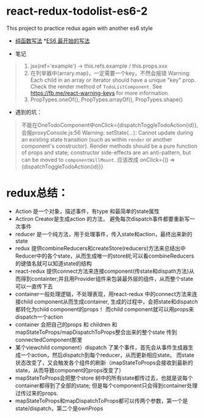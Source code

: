 # react-redux-todolist-es6-2
This project to practice redux again with another es6 style

* [纯函数写法](https://github.com/dudulaopo833/react-redux-todolist.git)
*[ES6 最开始的写法](https://github.com/dudulaopo833/react-redux-todolist-es6.git)

* 笔记
> 1. jsx(ref='example')  -> this.refs.example / this.props.xxx       
> 2. 在列举器中(arrary.map)，一定需要一个key，不然会报错 Warning: Each child in an array or iterator should have a unique "key" prop. Check the render method of `TodoListComponent`. See https://fb.me/react-warning-keys for more information.         
> 3. PropTypes.oneOf(), PropTypes.arrayOf(), PropTypes.shape()       

* 遇到的坑：
> 不能在OneTodoComponent中onClick={dispatchToggleTodoAction(id)}, 会报proxyConsole.js:56 Warning: setState(...): Cannot update during an existing state transition (such as within `render` or another component's constructor). Render methods should be a pure function of props and state; constructor side-effects are an anti-pattern, but can be moved to `componentWillMount`. 应该改成 onClick={() => {dispatchToggleTodoAction(id)}}

# redux总结：
* Action 是一个对象，描述事件，有type 和最简单的state属性
* Actiron Creator是生成action 的方法， 避免每次dispatch事件都要重新写一次事件
* reducer 是一个纯方法，用于处理事件，传入state和action，最终出来新的state
* redux 提供combineReducers和createStore(reducers)方法来总结出中Reducer中的各个state，从而生成唯一的store树;可以看combineReducers的键值名就可以知道state的结构
* react-redux 提供connect方法来连接component(传state和dispath方法)从而得到containter;并且用Provider组件来包装最外层的组件，从而整个state可以一直传下去
* container一般处理逻辑，不处理表现，用react-redux 中的connect方法来连接child component从而生成container, 生成的过程中，会把state和dispatch都转化为child component的props！ 而child component就可以用props来dispatch一个action
* container 会把自己的props 和 children 和mapStateToProps/mapDispatchToProps整合出来的整个state 传到connectedComponent那里
* 某个viewchild component）dispatch 了某个事件，首先会从事件生成器生成一个action，然后dispatch到每个reducer，从而更新相应state。 而state状态改变了，又会触发各个组件的刷新（mapStateToProps会接收到最新的state，从而导致component的props改变了）
* mapStateToProps会把整个store 树中的所有state都传过去，也就是说每个container都得到了全部的state; 但是每个component只会得到container处理过传过来的props.
* mapStateToProps和mapDispatchToProps都可以传两个参数，第一个是 state/dispatch，第二个是ownProps

